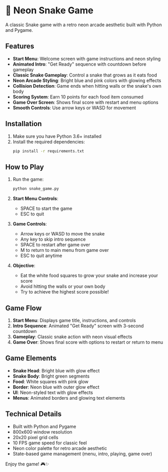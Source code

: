 # 🐍 Neon Snake Game

A classic Snake game with a retro neon arcade aesthetic built with Python and Pygame.

## Features

- **Start Menu**: Welcome screen with game instructions and neon styling
- **Animated Intro**: "Get Ready" sequence with countdown before gameplay
- **Classic Snake Gameplay**: Control a snake that grows as it eats food
- **Neon Arcade Styling**: Bright blue and pink colors with glowing effects
- **Collision Detection**: Game ends when hitting walls or the snake's own body
- **Scoring System**: Earn 10 points for each food item consumed
- **Game Over Screen**: Shows final score with restart and menu options
- **Smooth Controls**: Use arrow keys or WASD for movement

## Installation

1. Make sure you have Python 3.6+ installed
2. Install the required dependencies:
   ```bash
   pip install -r requirements.txt
   ```

## How to Play

1. Run the game:
   ```bash
   python snake_game.py
   ```

2. **Start Menu Controls**:
   - SPACE to start the game
   - ESC to quit

3. **Game Controls**:
   - Arrow keys or WASD to move the snake
   - Any key to skip intro sequence
   - SPACE to restart after game over
   - M to return to main menu from game over
   - ESC to quit anytime

4. **Objective**: 
   - Eat the white food squares to grow your snake and increase your score
   - Avoid hitting the walls or your own body
   - Try to achieve the highest score possible!

## Game Flow

1. **Start Menu**: Displays game title, instructions, and controls
2. **Intro Sequence**: Animated "Get Ready" screen with 3-second countdown
3. **Gameplay**: Classic snake action with neon visual effects
4. **Game Over**: Shows final score with options to restart or return to menu

## Game Elements

- **Snake Head**: Bright blue with glow effect
- **Snake Body**: Bright green segments
- **Food**: White squares with pink glow
- **Border**: Neon blue with outer glow effect
- **UI**: Neon-styled text with glow effects
- **Menus**: Animated borders and glowing text elements

## Technical Details

- Built with Python and Pygame
- 800x600 window resolution
- 20x20 pixel grid cells
- 10 FPS game speed for classic feel
- Neon color palette for retro arcade aesthetic
- State-based game management (menu, intro, playing, game over)

Enjoy the game! 🎮✨
